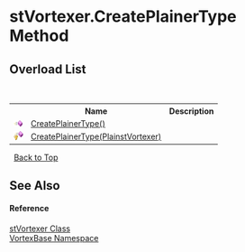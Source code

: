 # stVortexer.CreatePlainerType Method 
 


## Overload List
&nbsp;<table><tr><th></th><th>Name</th><th>Description</th></tr><tr><td>![Public method](media/pubmethod.gif "Public method")</td><td><a href="M_VortexBase_stVortexer_CreatePlainerType.md">CreatePlainerType()</a></td><td /></tr><tr><td>![Protected method](media/protmethod.gif "Protected method")</td><td><a href="M_VortexBase_stVortexer_CreatePlainerType_1.md">CreatePlainerType(PlainstVortexer)</a></td><td /></tr></table>&nbsp;
<a href="#stvortexer.createplainertype-method">Back to Top</a>

## See Also


#### Reference
<a href="T_VortexBase_stVortexer.md">stVortexer Class</a><br /><a href="N_VortexBase.md">VortexBase Namespace</a><br />